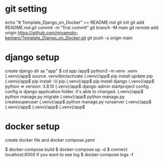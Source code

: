 # git setting

echo "# Template_Django_on_Docker" >> README.md
git init
git add README.md
git commit -m "first commit"
git branch -M main
git remote add origin https://github.com/miyamoto-kentaro/Template_Django_on_Docker.git
git push -u origin main

# django setup

create django dir as "app"
$ cd app
/app$ python3 -m venv .venv
(.venv)/app$ source .venv/bin/activate
(.venv)/app$ pip install update pip
(.venv)/app$ pip install -U pip
(.venv)/app$ pip install django
(.venv)/app$ python
=> version: 3.8.10
(.venv)/app$ django-admin startproject config .
config is django application folder. it's able to changed.
(.venv)/app$ python manage.py migrate
(.venv)/app$ python manage.py createsuperuser
(.venv)/app$ python manage.py runserver
(.venv)/app$
(.venv)/app$
(.venv)/app$
(.venv)/app$

# docker setup

create docker file and docker compose.yaml

$ docker-compose build
$ docker-compose up -d
$ connect localhost:8000
if you want to see log
$ docker-compose logs -f
